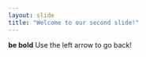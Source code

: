 ```yaml
---
layout: slide
title: "Welcome to our second slide!"
---
```

**be bold**
Use the left arrow to go back!
